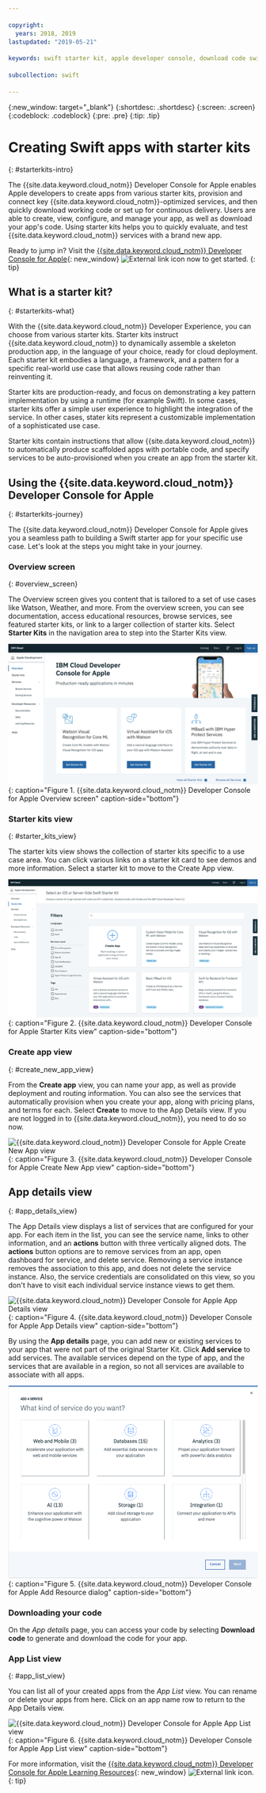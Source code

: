 ```yaml
---

copyright:
  years: 2018, 2019
lastupdated: "2019-05-21"

keywords: swift starter kit, apple developer console, download code swift, app details swift, create swift app

subcollection: swift

---
```


{:new_window: target="_blank"}
{:shortdesc: .shortdesc}
{:screen: .screen}
{:codeblock: .codeblock}
{:pre: .pre}
{:tip: .tip}

# Creating Swift apps with starter kits
{: #starterkits-intro}

The {{site.data.keyword.cloud_notm}} Developer Console for Apple enables Apple developers to create apps from various starter kits, provision and connect key {{site.data.keyword.cloud_notm}}-optimized services, and then quickly download working code or set up for continuous delivery. Users are able to create, view, configure, and manage your app, as well as download your app's code. Using starter kits helps you to quickly evaluate, and test {{site.data.keyword.cloud_notm}} services with a brand new app.

Ready to jump in? Visit the [{{site.data.keyword.cloud_notm}} Developer Console for Apple](https://cloud.ibm.com/developer/appledevelopment/starter-kits){: new_window} ![External link icon](../../icons/launch-glyph.svg "External link icon") now to get started.
{: tip}

## What is a starter kit?
{: #starterkits-what}

With the {{site.data.keyword.cloud_notm}} Developer Experience, you can choose from various starter kits. Starter kits instruct {{site.data.keyword.cloud_notm}} to dynamically assemble a skeleton production app, in the language of your choice, ready for cloud deployment. Each starter kit embodies a language, a framework, and a pattern for a specific real-world use case that allows reusing code rather than reinventing it.

Starter kits are production-ready, and focus on demonstrating a key pattern implementation by using a runtime (for example Swift). In some cases, starter kits offer a simple user experience to highlight the integration of the service. In other cases, stater kits represent a customizable implementation of a sophisticated use case.

Starter kits contain instructions that allow {{site.data.keyword.cloud_notm}} to automatically produce scaffolded apps with portable code, and specify services to be auto-provisioned when you create an app from the starter kit.

## Using the {{site.data.keyword.cloud_notm}} Developer Console for Apple
{: #starterkits-journey}

The {{site.data.keyword.cloud_notm}} Developer Console for Apple gives you a seamless path to building a Swift starter app for your specific use case. Let's look at the steps you might take in your journey.

### Overview screen
{: #overview_screen}

The Overview screen gives you content that is tailored to a set of use cases like Watson, Weather, and more. From the overview screen, you can see documentation, access educational resources, browse services, see featured starter kits, or link to a larger collection of starter kits. Select **Starter Kits** in the navigation area to step into the Starter Kits view.

![{{site.data.keyword.cloud_notm}} Developer Console for Apple Overview screen](images/overview_screen.png "Overview screen"){: caption="Figure 1. {{site.data.keyword.cloud_notm}} Developer Console for Apple Overview screen" caption-side="bottom"}

### Starter kits view
{: #starter_kits_view}

The starter kits view shows the collection of starter kits specific to a use case area. You can click various links on a starter kit card to see demos and more information. Select a starter kit to move to the Create App view.

![{{site.data.keyword.cloud_notm}} Developer Console for Apple Starter Kits view](images/starter_kits_screen.png "Starter Kits view"){: caption="Figure 2. {{site.data.keyword.cloud_notm}} Developer Console for Apple Starter Kits view" caption-side="bottom"}

### Create app view
{: #create_new_app_view}

From the **Create app** view, you can name your app, as well as provide deployment and routing information. You can also see the services that automatically provision when you create your app, along with pricing plans, and terms for each. Select **Create** to move to the App Details view. If you are not logged in to {{site.data.keyword.cloud_notm}}, you need to do so now.

![{{site.data.keyword.cloud_notm}} Developer Console for Apple Create New App view](images/create_new_project_screen.png "Create New App view"){: caption="Figure 3. {{site.data.keyword.cloud_notm}} Developer Console for Apple Create New App view" caption-side="bottom"}

## App details view
{: #app_details_view}

The App Details view displays a list of services that are configured for your app. For each item in the list, you can see the service name, links to other information, and an **actions** button with three vertically aligned dots. The **actions** button options are to remove services from an app, open dashboard for service, and delete service. Removing a service instance removes the association to this app, and does not delete the service instance. Also, the service credentials are consolidated on this view, so you don't have to visit each individual service instance views to get them.

![{{site.data.keyword.cloud_notm}} Developer Console for Apple App Details view](images/project_details_screen.png "App Details view"){: caption="Figure 4. {{site.data.keyword.cloud_notm}} Developer Console for Apple App Details view" caption-side="bottom"}

By using the **App details** page, you can add new or existing services to your app that were not part of the original Starter Kit. Click **Add service** to add services. The available services depend on the type of app, and the services that are available in a region, so not all services are available to associate with all apps.

![{{site.data.keyword.cloud_notm}} Developer Console for Apple Add Resource dialog](images/add_resource_screen.png "Add Resource dialog"){: caption="Figure 5. {{site.data.keyword.cloud_notm}} Developer Console for Apple Add Resource dialog" caption-side="bottom"}

### Downloading your code

On the _App details_ page, you can access your code by selecting **Download code** to generate and download the code for your app.

### App List view
{: #app_list_view}

You can list all of your created apps from the _App List_ view. You can rename or delete your apps from here. Click on an app name row to return to the App Details view.

![{{site.data.keyword.cloud_notm}} Developer Console for Apple App List view](images/project_list_screen.png "App List view"){: caption="Figure 6. {{site.data.keyword.cloud_notm}} Developer Console for Apple App List view" caption-side="bottom"}

For more information, visit the [{{site.data.keyword.cloud_notm}} Developer Console for Apple Learning Resources](https://cloud.ibm.com/developer/appledevelopment/learning-resources){: new_window} ![External link icon](../../icons/launch-glyph.svg "External link icon").
{: tip}
